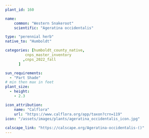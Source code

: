 ```yaml
---
plant_id: 160 

name: 
    common: "Western Snakeroot" 
    scientific: "Ageratina occidentalis" 

type: "perennial herb"
native_to: "Humboldt"

categories: [humboldt_county_native,
         cnps_master_inventory
        ,cnps_2022_fall
      ]

sun_requirements:
  - "Part Shade"
# min then max in feet
plant_size:
  - height: 
    - 2.3 

icon_attribution: 
    name: "Calflora"
    url: "https://www.calflora.org/app/taxon?crn=119"
icon: "/assets/images/plants/ageratina_occidentalis_icon.jpg"
 
calscape_link: "https://calscape.org/Ageratina-occidentalis-()"
---
```


